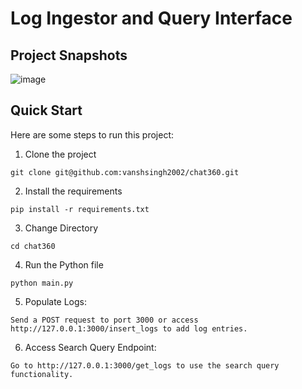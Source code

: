 # Log Ingestor and Query Interface
## Project Snapshots
![image](https://github.com/vanshsingh2002/chat360/assets/131593705/3b4bbde9-3825-475e-bbb1-8eecb42f15d5)




## Quick Start
Here are some steps to run this project:

1. Clone the project

```
git clone git@github.com:vanshsingh2002/chat360.git
```
2. Install the requirements
```
pip install -r requirements.txt
```
3. Change Directory
```
cd chat360
```
4. Run the Python file
```
python main.py
```
5. Populate Logs:
```
Send a POST request to port 3000 or access http://127.0.0.1:3000/insert_logs to add log entries.
```
6. Access Search Query Endpoint:
```
Go to http://127.0.0.1:3000/get_logs to use the search query functionality.
```

